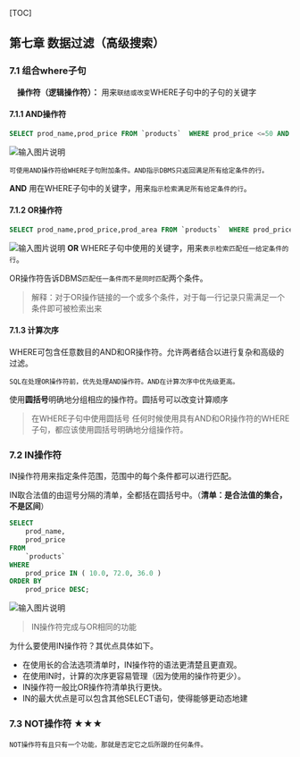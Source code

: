 [TOC]

## 第七章 数据过滤（高级搜索）

### 7.1 组合where子句

&emsp;**操作符（逻辑操作符）：** 用来`联结或改变`WHERE子句中的子句的关键字

#### 7.1.1 AND操作符

```sql
SELECT prod_name,prod_price FROM `products`  WHERE prod_price <=50 AND prod_area  != 'usa'; 
```

![输入图片说明](https://images.gitee.com/uploads/images/2022/0620/144209_bd7400a0_8027319.png "Snipaste_2022-06-20_14-06-04.png")

`可使用AND操作符给WHERE子句附加条件。AND指示DBMS只返回满足所有给定条件的行。`

**AND** 用在WHERE子句中的关键字，用来`指示检索满足所有给定条件的行`。

#### 7.1.2 OR操作符

```sql
SELECT prod_name,prod_price,prod_area FROM `products`  WHERE prod_price <= 50 OR prod_area <> 'uk';
```

![输入图片说明](https://images.gitee.com/uploads/images/2022/0620/144226_e024de6f_8027319.png "Snipaste_2022-06-20_14-11-30.png")
**OR** WHERE子句中使用的关键字，用来`表示检索匹配任一给定条件的行`。

OR操作符告诉DBMS`匹配任一条件而不是同时匹配`两个条件。

> 解释：对于OR操作链接的一个或多个条件，对于每一行记录只需满足一个条件即可被检索出来

#### 7.1.3 计算次序

WHERE可包含任意数目的AND和OR操作符。允许两者结合以进行复杂和高级的过滤。

`SQL在处理OR操作符前，优先处理AND操作符。AND在计算次序中优先级更高。`


使用**圆括号**明确地分组相应的操作符。圆括号可以改变计算顺序

> 在WHERE子句中使用圆括号 任何时候使用具有AND和OR操作符的WHERE子句，都应该使用圆括号明确地分组操作符。



### 7.2 IN操作符

IN操作符用来指定条件范围，范围中的每个条件都可以进行匹配。

IN取合法值的由逗号分隔的清单，全都括在圆括号中。（**清单：是合法值的集合，不是区间**）

```sql
SELECT
	prod_name,
	prod_price 
FROM
	`products` 
WHERE
	prod_price IN ( 10.0, 72.0, 36.0 ) 
ORDER BY
	prod_price DESC;
```

![输入图片说明](https://images.gitee.com/uploads/images/2022/0620/144315_f8cad023_8027319.png "Snipaste_2022-06-20_14-28-43.png")

> IN操作符完成与OR相同的功能

为什么要使用IN操作符？其优点具体如下。

- 在使用长的合法选项清单时，IN操作符的语法更清楚且更直观。
- 在使用IN时，计算的次序更容易管理（因为使用的操作符更少）。 
- IN操作符一般比OR操作符清单执行更快。
- IN的最大优点是可以包含其他SELECT语句，使得能够更动态地建

### 7.3 NOT操作符 ★★★

`NOT操作符有且只有一个功能，那就是否定它之后所跟的任何条件。`

